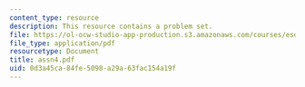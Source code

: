 ```yaml
---
content_type: resource
description: This resource contains a problem set.
file: https://ol-ocw-studio-app-production.s3.amazonaws.com/courses/esd-260j-logistics-systems-fall-2006/0d3a45ca84fe5098a29a63fac154a19f_assn4.pdf
file_type: application/pdf
resourcetype: Document
title: assn4.pdf
uid: 0d3a45ca-84fe-5098-a29a-63fac154a19f
---
```

